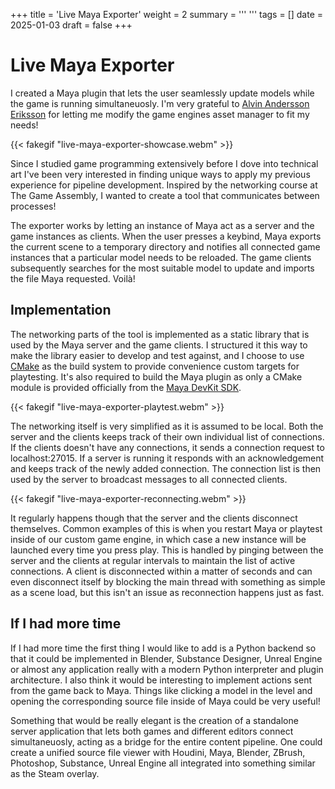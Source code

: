 +++
title = 'Live Maya Exporter'
weight = 2
summary = '''
'''
tags = []
date = 2025-01-03
draft = false
+++
# Live Maya Exporter
I created a Maya plugin that lets the user seamlessly update models while the game is running simultaneuosly. I'm very grateful to [Alvin Andersson Eriksson](www.alvineriksson.com) for letting me modify the game engines asset manager to fit my needs!

{{< fakegif "live-maya-exporter-showcase.webm" >}}

Since I studied game programming extensively before I dove into technical art I've been very interested in finding unique ways to apply my previous experience for pipeline development. Inspired by the networking course at The Game Assembly, I wanted to create a tool that communicates between processes!

The exporter works by letting an instance of Maya act as a server and the game instances as clients. When the user presses a keybind, Maya exports the current scene to a temporary directory and notifies all connected game instances that a particular model needs to be reloaded. The game clients subsequently searches for the most suitable model to update and imports the file Maya requested. Voilà!


## Implementation
The networking parts of the tool is implemented as a static library that is used by the Maya server and the game clients. I structured it this way to make the library easier to develop and test against, and I choose to use [CMake](https://cmake.org/) as the build system to provide convenience custom targets for playtesting. It's also required to build the Maya plugin as only a CMake module is provided officially from the [Maya DevKit SDK](https://aps.autodesk.com/developer/overview/maya).

{{< fakegif "live-maya-exporter-playtest.webm" >}}

The networking itself is very simplified as it is assumed to be local. Both the server and the clients keeps track of their own individual list of connections. If the clients doesn't have any connections, it sends a connection request to localhost:27015. If a server is running it responds with an acknowledgement and keeps track of the newly added connection. The connection list is then used by the server to broadcast messages to all connected clients.

{{< fakegif "live-maya-exporter-reconnecting.webm" >}}

It regularly happens though that the server and the clients disconnect themselves. Common examples of this is when you restart Maya or playtest inside of our custom game engine, in which case a new instance will be launched every time you press play. This is handled by pinging between the server and the clients at regular intervals to maintain the list of active connections. A client is disconnected within a matter of seconds and can even disconnect itself by blocking the main thread with something as simple as a scene load, but this isn't an issue as reconnection happens just as fast.

## If I had more time
If I had more time the first thing I would like to add is a Python backend so that it could be implemented in Blender, Substance Designer, Unreal Engine or almost any application really with a modern Python interpreter and plugin architecture. I also think it would be interesting to implement actions sent from the game back to Maya. Things like clicking a model in the level and opening the corresponding source file inside of Maya could be very useful!

Something that would be really elegant is the creation of a standalone server application that lets both games and different editors connect simultaneuosly, acting as a bridge for the entire content pipeline. One could create a unified source file viewer with Houdini, Maya, Blender, ZBrush, Photoshop, Substance, Unreal Engine all integrated into something similar as the Steam overlay.